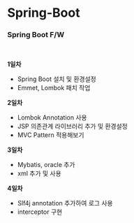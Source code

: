 # Spring-Boot

<h3> Spring Boot F/W </h3>

<br>

**1일차**<br>
- Spring Boot 설치 및 환경설정
- Emmet, Lombok 패치 작업

**2일차**<br>
- Lombok Annotation 사용
- JSP 의존관계 라이브러리 추가 및 환경설정
- MVC Pattern 적용해보기

**3일차**<br>
- Mybatis, oracle 추가
- xml 추가 및 사용

**4일차**<br>
-  Slf4j annotation 추가하여 로그 사용
-  interceptor 구현
